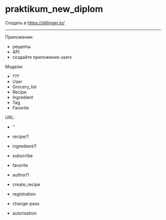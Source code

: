 # praktikum_new_diplom
Создать в https://dillinger.io/


-----------
Приложения:
- рецепты
- API
- создайте приложение users


Модели:
 - ???
 - User
 - Grocery_list
 - Recipe
 - Ingredient
 - Tag
 - Favorite

URL:
 - ''
 - recipe/1
 - ingredient/1
 - subscribe
 - favorite
 - author/1
 - create_recipe

 - registration
 - change-pass
 - autorisation